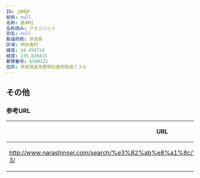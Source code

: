 ```yaml
---
ID: jBMQF
総称: null
名称: 葛神社
名称読み: クズジンジャ
別名: null
都道府県: 奈良県
区域: 明日香村
緯度: 34.459724
経度: 135.828415
郵便番号: 6340122
住所: 奈良県高市郡明日香村阪田７３６
---
```


## その他

### 参考URL

| URL                                                                                 | 説明   |
| ----------------------------------------------------------------------------------- | ------ |
| http://www.narashinsei.com/search/%e3%82%ab%e8%a1%8c/%e8%91%9b%e7%a5%9e%e7%a4%be-3/ | 神社庁 |
